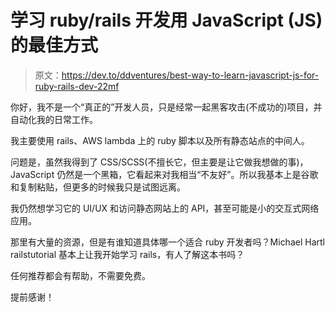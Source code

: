 # 学习 ruby/rails 开发用 JavaScript (JS)的最佳方式

> 原文：<https://dev.to/ddventures/best-way-to-learn-javascript-js-for-ruby-rails-dev-22mf>

你好，我不是一个“真正的”开发人员，只是经常一起黑客攻击(不成功的)项目，并自动化我的日常工作。

我主要使用 rails、AWS lambda 上的 ruby 脚本以及所有静态站点的中间人。

问题是，虽然我得到了 CSS/SCSS(不擅长它，但主要是让它做我想做的事)，JavaScript 仍然是一个黑箱，它看起来对我相当“不友好”。所以我基本上是谷歌和复制粘贴，但更多的时候我只是试图远离。

我仍然想学习它的 UI/UX 和访问静态网站上的 API，甚至可能是小的交互式网络应用。

那里有大量的资源，但是有谁知道具体哪一个适合 ruby 开发者吗？Michael Hartl railstutorial 基本上让我开始学习 rails，有人了解这本书吗？

任何推荐都会有帮助，不需要免费。

提前感谢！